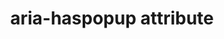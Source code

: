 ---
{
  "title": "aria-haspopup attribute",
  "description": "This attribute indicates the availability and type of interactive popup element, such as menu or dialog.\n\n Aria 1.0 values are well supported, such as `true`, `false`, and `menu` (which is the same as `true`). New values such as `dialog`, `grid`, `listbox`, and `tree` are not supported. This lack of support might cause significant issues for screen reader users. For example, `aria-haspopup=\"listbox\"` being announced as `aria-haspopup=\"menu\"` could lead users to think that something the behaves like a native `<select>` (`listbox`) is a `menu`.",
  "category": "aria",
  "keywords": "aria-haspopup attribute",
  "last_test_date": "2019-04-02",
  "test_results_url": "https://a11ysupport.io/tech/aria/aria-haspopup_attribute",
  "test_url": "https://a11ysupport.io/tech/aria/aria-haspopup_attribute",
  "notes_by_num": {
    "1": "Didn't convey the \"dialog\" value",
    "2": "Didn't convey the \"grid\" value",
    "3": "Didn't convey the \"listbox\" value",
    "4": "Didn't convey the \"tree\" value",
    "5": "Didn't convey the \"menu\" value",
    "6": "Didn't convey the \"true\" value (see note)"
  },
  "stats": {
    "jaws": {
      "chrome": {
        "75-86": "a #1 #2 #3 #4"
      },
      "ie": {
        "11": "a #3 #1 #2 #4"
      },
      "firefox": {
        "67-82": "a #1 #2 #3 #4"
      },
      "edge": {
        "44": "a #1 #2 #3 #5 #4 #6"
      }
    },
    "narrator": {
      "edge": {
        "44-86": "a #6 #1 #2 #3 #5 #4"
      }
    },
    "nvda": {
      "chrome": {
        "75-86": "a #1 #2 #3 #4"
      },
      "firefox": {
        "67-82": "a #1 #2 #3 #4"
      },
      "ie": {
        "11": "a #1 #2 #3 #4"
      },
      "edge": {
        "44.17763": "a #1 #2 #3 #5 #4 #6"
      }
    },
    "talkback": {
      "and_chr": {
        "75-86": "a #3"
      }
    },
    "vo_ios": {
      "ios_saf": {
        "13.1-14.2": "y"
      }
    },
    "vo_macos": {
      "safari": {
        "13.0.2-14.0": "y"
      }
    },
    "orca": {
      "firefox": {
        "69-82": "a #1 #2 #3 #5 #4 #6"
      }
    },
    "dragon_win": {
      "chrome": {
        "80-87": "y"
      }
    },
    "va_and": {
      "and_chr": {
        "80-87": "y"
      }
    },
    "vc_macos": {
      "safari": {
        "13.0.5-14.0.1": "y"
      }
    },
    "vc_ios": {
      "ios_saf": {
        "13.3.1-14.2": "y"
      }
    },
    "wsr": {
      "chrome": {
        "80-87": "y"
      }
    }
  },
  "links": {
    "NVDA issue for ARIA 1.1 values": "https://github.com/nvaccess/nvda/issues/8235",
    "JAWS issue for ARIA 1.1 values": "https://github.com/FreedomScientific/VFO-standards-support/issues/33",
    "ARIA spec for aria-haspopup": "https://www.w3.org/TR/wai-aria-1.1/#aria-haspopup"
  }
}
---
